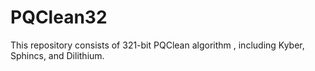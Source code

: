 # PQClean32
This repository consists of 321-bit PQClean algorithm , including Kyber, Sphincs, and Dilithium.
